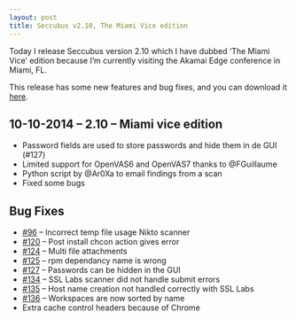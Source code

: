 ```yaml
---
layout: post
title: Seccubus v2.10, The Miami Vice edition
---
```

Today I release Seccubus version 2.10 which I have dubbed ‘The Miami Vice’
edition because I’m currently visiting the Akamai Edge conference in Miami,
FL.

This release has some new features and bug fixes, and you can download it
[here](https://github.com/schubergphilis/Seccubus_v2/releases/tag/2.10).

10-10-2014 – 2.10 – Miami vice edition  
---  
* Password fields are used to store passwords and hide them in de GUI (#127)  
* Limited support for OpenVAS6 and OpenVAS7 thanks to @FGuillaume  
* Python script by @Ar0Xa to email findings from a scan  
* Fixed some bugs

Bug Fixes  
---  
* [#96](https://github.com/schubergphilis/Seccubus_v2/issues/96) – Incorrect temp file usage Nikto scanner  
* [#120](https://github.com/schubergphilis/Seccubus_v2/issues/120) – Post install chcon action gives error  
* [#124](https://github.com/schubergphilis/Seccubus_v2/issues/124) – Multi file attachments  
* [#125](https://github.com/schubergphilis/Seccubus_v2/issues/125) – rpm dependancy name is wrong  
* [#127](https://github.com/schubergphilis/Seccubus_v2/issues/127) – Passwords can be hidden in the GUI  
* [#134](https://github.com/schubergphilis/Seccubus_v2/issues/134) – SSL Labs scanner did not handle submit errors  
* [#135](https://github.com/schubergphilis/Seccubus_v2/issues/135) – Host name creation not handled correctly with SSL Labs  
* [#136](https://github.com/schubergphilis/Seccubus_v2/issues/136) – Workspaces are now sorted by name  
* Extra cache control headers because of Chrome

